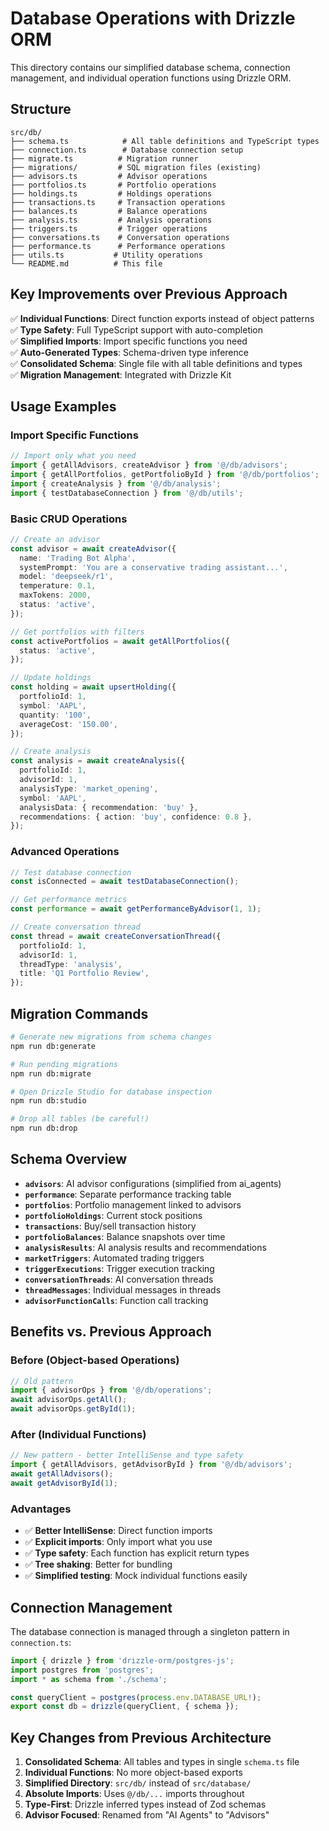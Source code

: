 # Database Operations with Drizzle ORM

This directory contains our simplified database schema, connection management, and individual operation functions using Drizzle ORM.

## Structure

```
src/db/
├── schema.ts            # All table definitions and TypeScript types
├── connection.ts        # Database connection setup
├── migrate.ts          # Migration runner
├── migrations/         # SQL migration files (existing)
├── advisors.ts         # Advisor operations
├── portfolios.ts       # Portfolio operations
├── holdings.ts         # Holdings operations
├── transactions.ts     # Transaction operations
├── balances.ts         # Balance operations
├── analysis.ts         # Analysis operations
├── triggers.ts         # Trigger operations
├── conversations.ts    # Conversation operations
├── performance.ts      # Performance operations
├── utils.ts           # Utility operations
└── README.md          # This file
```

## Key Improvements over Previous Approach

✅ **Individual Functions**: Direct function exports instead of object patterns  
✅ **Type Safety**: Full TypeScript support with auto-completion  
✅ **Simplified Imports**: Import specific functions you need  
✅ **Auto-Generated Types**: Schema-driven type inference  
✅ **Consolidated Schema**: Single file with all table definitions and types  
✅ **Migration Management**: Integrated with Drizzle Kit

## Usage Examples

### Import Specific Functions

```typescript
// Import only what you need
import { getAllAdvisors, createAdvisor } from '@/db/advisors';
import { getAllPortfolios, getPortfolioById } from '@/db/portfolios';
import { createAnalysis } from '@/db/analysis';
import { testDatabaseConnection } from '@/db/utils';
```

### Basic CRUD Operations

```typescript
// Create an advisor
const advisor = await createAdvisor({
  name: 'Trading Bot Alpha',
  systemPrompt: 'You are a conservative trading assistant...',
  model: 'deepseek/r1',
  temperature: 0.1,
  maxTokens: 2000,
  status: 'active',
});

// Get portfolios with filters
const activePortfolios = await getAllPortfolios({
  status: 'active',
});

// Update holdings
const holding = await upsertHolding({
  portfolioId: 1,
  symbol: 'AAPL',
  quantity: '100',
  averageCost: '150.00',
});

// Create analysis
const analysis = await createAnalysis({
  portfolioId: 1,
  advisorId: 1,
  analysisType: 'market_opening',
  symbol: 'AAPL',
  analysisData: { recommendation: 'buy' },
  recommendations: { action: 'buy', confidence: 0.8 },
});
```

### Advanced Operations

```typescript
// Test database connection
const isConnected = await testDatabaseConnection();

// Get performance metrics
const performance = await getPerformanceByAdvisor(1, 1);

// Create conversation thread
const thread = await createConversationThread({
  portfolioId: 1,
  advisorId: 1,
  threadType: 'analysis',
  title: 'Q1 Portfolio Review',
});
```

## Migration Commands

```bash
# Generate new migrations from schema changes
npm run db:generate

# Run pending migrations
npm run db:migrate

# Open Drizzle Studio for database inspection
npm run db:studio

# Drop all tables (be careful!)
npm run db:drop
```

## Schema Overview

- **`advisors`**: AI advisor configurations (simplified from ai_agents)
- **`performance`**: Separate performance tracking table
- **`portfolios`**: Portfolio management linked to advisors
- **`portfolioHoldings`**: Current stock positions
- **`transactions`**: Buy/sell transaction history
- **`portfolioBalances`**: Balance snapshots over time
- **`analysisResults`**: AI analysis results and recommendations
- **`marketTriggers`**: Automated trading triggers
- **`triggerExecutions`**: Trigger execution tracking
- **`conversationThreads`**: AI conversation threads
- **`threadMessages`**: Individual messages in threads
- **`advisorFunctionCalls`**: Function call tracking

## Benefits vs. Previous Approach

### Before (Object-based Operations)

```typescript
// Old pattern
import { advisorOps } from '@/db/operations';
await advisorOps.getAll();
await advisorOps.getById(1);
```

### After (Individual Functions)

```typescript
// New pattern - better IntelliSense and type safety
import { getAllAdvisors, getAdvisorById } from '@/db/advisors';
await getAllAdvisors();
await getAdvisorById(1);
```

### Advantages

- ✅ **Better IntelliSense**: Direct function imports
- ✅ **Explicit imports**: Only import what you use
- ✅ **Type safety**: Each function has explicit return types
- ✅ **Tree shaking**: Better for bundling
- ✅ **Simplified testing**: Mock individual functions easily

## Connection Management

The database connection is managed through a singleton pattern in `connection.ts`:

```typescript
import { drizzle } from 'drizzle-orm/postgres-js';
import postgres from 'postgres';
import * as schema from './schema';

const queryClient = postgres(process.env.DATABASE_URL!);
export const db = drizzle(queryClient, { schema });
```

## Key Changes from Previous Architecture

1. **Consolidated Schema**: All tables and types in single `schema.ts` file
2. **Individual Functions**: No more object-based exports
3. **Simplified Directory**: `src/db/` instead of `src/database/`
4. **Absolute Imports**: Uses `@/db/...` imports throughout
5. **Type-First**: Drizzle inferred types instead of Zod schemas
6. **Advisor Focused**: Renamed from "AI Agents" to "Advisors"
